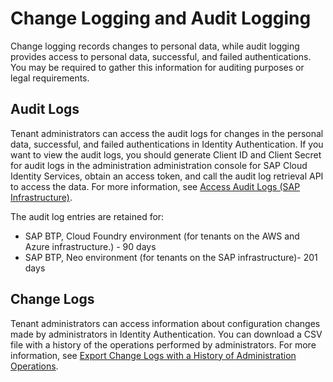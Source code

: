 <!-- loioe664db0715bc4826ac51a6c34cbeac99 -->

# Change Logging and Audit Logging

Change logging records changes to personal data, while audit logging provides access to personal data, successful, and failed authentications. You may be required to gather this information for auditing purposes or legal requirements.



<a name="loioe664db0715bc4826ac51a6c34cbeac99__section_zwk_tyg_jdb"/>

## Audit Logs

Tenant administrators can access the audit logs for changes in the personal data, successful, and failed authentications in Identity Authentication. If you want to view the audit logs, you should generate Client ID and Client Secret for audit logs in the administration administration console for SAP Cloud Identity Services, obtain an access token, and call the audit log retrieval API to access the data. For more information, see [Access Audit Logs \(SAP Infrastructure\)](../Monitoring-and-Reporting/access-audit-logs-sap-infrastructure-9f6b9a4.md).

The audit log entries are retained for:

-   SAP BTP, Cloud Foundry environment \(for tenants on the AWS and Azure infrastructure.\) - 90 days
-   SAP BTP, Neo environment \(for tenants on the SAP infrastructure\)- 201 days



<a name="loioe664db0715bc4826ac51a6c34cbeac99__section_e3x_21h_jdb"/>

## Change Logs

Tenant administrators can access information about configuration changes made by administrators in Identity Authentication. You can download a CSV file with a history of the operations performed by administrators. For more information, see [Export Change Logs with a History of Administration Operations](../Monitoring-and-Reporting/export-change-logs-with-a-history-of-administration-operations-9d96aae.md).

